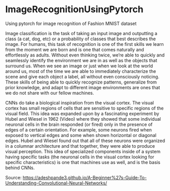 # ImageRecognitionUsingPytorch
Using pytorch for image recognition of Fashion MNIST dataset



 Image classification is the task of taking an input image and outputting a class (a cat, dog, etc) or a probability of classes that best describes the image. For humans, this task of recognition is one of the first skills we learn from the moment we are born and is one that comes naturally and effortlessly as adults. Without even thinking twice, we’re able to quickly and seamlessly identify the environment we are in as well as the objects that surround us. When we see an image or just when we look at the world around us, most of the time we are able to immediately characterize the scene and give each object a label, all without even consciously noticing. These skills of being able to quickly recognize patterns, generalize from prior knowledge, and adapt to different image environments are ones that we do not share with our fellow machines.
 
  CNNs do take a biological inspiration from the visual cortex. The visual cortex has small regions of cells that are sensitive to specific regions of the visual field. This idea was expanded upon by a fascinating experiment by Hubel and Wiesel in 1962 (Video) where they showed that some individual neuronal cells in the brain responded (or fired) only in the presence of edges of a certain orientation. For example, some neurons fired when exposed to vertical edges and some when shown horizontal or diagonal edges. Hubel and Wiesel found out that all of these neurons were organized in a columnar architecture and that together, they were able to produce visual perception. This idea of specialized components inside of a system having specific tasks (the neuronal cells in the visual cortex looking for specific characteristics) is one that machines use as well, and is the basis behind CNNs.
 
 Source:
      https://adeshpande3.github.io/A-Beginner%27s-Guide-To-Understanding-Convolutional-Neural-Networks/
